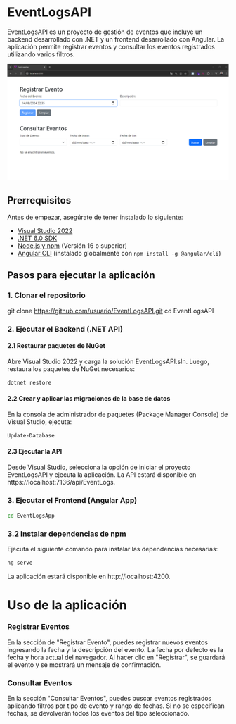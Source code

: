 # EventLogsAPI

EventLogsAPI es un proyecto de gestión de eventos que incluye un backend desarrollado con .NET y un frontend desarrollado con Angular. La aplicación permite registrar eventos y consultar los eventos registrados utilizando varios filtros.

![Interfaz de la aplicación](./interfaz.png)

## Prerrequisitos

Antes de empezar, asegúrate de tener instalado lo siguiente:

- [Visual Studio 2022](https://visualstudio.microsoft.com/vs/)
- [.NET 6.0 SDK](https://dotnet.microsoft.com/download/dotnet/6.0)
- [Node.js y npm](https://nodejs.org/) (Versión 16 o superior)
- [Angular CLI](https://angular.io/cli) (instalado globalmente con `npm install -g @angular/cli`)

## Pasos para ejecutar la aplicación

### 1. Clonar el repositorio

git clone https://github.com/usuario/EventLogsAPI.git
cd EventLogsAPI

### 2. Ejecutar el Backend (.NET API)

#### 2.1 Restaurar paquetes de NuGet
Abre Visual Studio 2022 y carga la solución EventLogsAPI.sln. Luego, restaura los paquetes de NuGet necesarios:

```bash
dotnet restore 
```

#### 2.2 Crear y aplicar las migraciones de la base de datos
En la consola de administrador de paquetes (Package Manager Console) de Visual Studio, ejecuta:

```bash
Update-Database
```

#### 2.3 Ejecutar la API
Desde Visual Studio, selecciona la opción de iniciar el proyecto EventLogsAPI y ejecuta la aplicación. La API estará disponible en https://localhost:7136/api/EventLogs.

### 3. Ejecutar el Frontend (Angular App)

```bash
cd EventLogsApp
```

### 3.2 Instalar dependencias de npm
Ejecuta el siguiente comando para instalar las dependencias necesarias:

```bash
ng serve
```

La aplicación estará disponible en http://localhost:4200.

# Uso de la aplicación

### Registrar Eventos
En la sección de "Registrar Evento", puedes registrar nuevos eventos ingresando la fecha y la descripción del evento. La fecha por defecto es la fecha y hora actual del navegador. Al hacer clic en "Registrar", se guardará el evento y se mostrará un mensaje de confirmación.

### Consultar Eventos
En la sección "Consultar Eventos", puedes buscar eventos registrados aplicando filtros por tipo de evento y rango de fechas. Si no se especifican fechas, se devolverán todos los eventos del tipo seleccionado.

